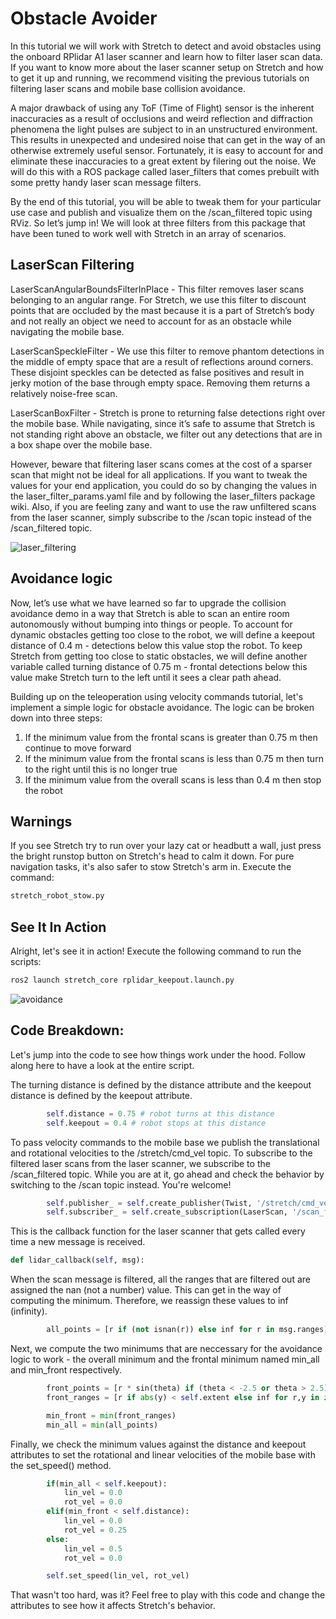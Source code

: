 # Obstacle Avoider
In this tutorial we will work with Stretch to detect and avoid obstacles using the onboard RPlidar A1 laser scanner and learn how to filter laser scan data. If you want to know more about the laser scanner setup on Stretch and how to get it up and running, we recommend visiting the previous tutorials on filtering laser scans and mobile base collision avoidance.

A major drawback of using any ToF (Time of Flight) sensor is the inherent inaccuracies as a result of occlusions and weird reflection and diffraction phenomena the light pulses are subject to in an unstructured environment. This results in unexpected and undesired noise that can get in the way of an otherwise extremely useful sensor. Fortunately, it is easy to account for and eliminate these inaccuracies to a great extent by filering out the noise. We will do this with a ROS package called laser_filters that comes prebuilt with some pretty handy laser scan message filters.

By the end of this tutorial, you will be able to tweak them for your particular use case and publish and visualize them on the /scan_filtered topic using RViz. So let’s jump in! We will look at three filters from this package that have been tuned to work well with Stretch in an array of scenarios.

## LaserScan Filtering
LaserScanAngularBoundsFilterInPlace - This filter removes laser scans belonging to an angular range. For Stretch, we use this filter to discount points that are occluded by the mast because it is a part of Stretch’s body and not really an object we need to account for as an obstacle while navigating the mobile base.

LaserScanSpeckleFilter - We use this filter to remove phantom detections in the middle of empty space that are a result of reflections around corners. These disjoint speckles can be detected as false positives and result in jerky motion of the base through empty space. Removing them returns a relatively noise-free scan.

LaserScanBoxFilter - Stretch is prone to returning false detections right over the mobile base. While navigating, since it’s safe to assume that Stretch is not standing right above an obstacle, we filter out any detections that are in a box shape over the mobile base.

However, beware that filtering laser scans comes at the cost of a sparser scan that might not be ideal for all applications. If you want to tweak the values for your end application, you could do so by changing the values in the laser_filter_params.yaml file and by following the laser_filters package wiki. Also, if you are feeling zany and want to use the raw unfiltered scans from the laser scanner, simply subscribe to the /scan topic instead of the /scan_filtered topic.

![laser_filtering](https://user-images.githubusercontent.com/97639181/196327251-c39f3cbb-c898-48c8-ae28-2683564061d9.gif)

## Avoidance logic
Now, let’s use what we have learned so far to upgrade the collision avoidance demo in a way that Stretch is able to scan an entire room autonomously without bumping into things or people. To account for dynamic obstacles getting too close to the robot, we will define a keepout distance of 0.4 m - detections below this value stop the robot. To keep Stretch from getting too close to static obstacles, we will define another variable called turning distance of 0.75 m - frontal detections below this value make Stretch turn to the left until it sees a clear path ahead.

Building up on the teleoperation using velocity commands tutorial, let's implement a simple logic for obstacle avoidance. The logic can be broken down into three steps:
1. If the minimum value from the frontal scans is greater than 0.75 m then continue to move forward
2. If the minimum value from the frontal scans is less than 0.75 m then turn to the right until this is no longer true
3. If the minimum value from the overall scans is less than 0.4 m then stop the robot

## Warnings
If you see Stretch try to run over your lazy cat or headbutt a wall, just press the bright runstop button on Stretch's head to calm it down. For pure navigation tasks, it's also safer to stow Stretch's arm in. Execute the command:
```bash
stretch_robot_stow.py
```

## See It In Action
Alright, let's see it in action! Execute the following command to run the scripts:
```bash
ros2 launch stretch_core rplidar_keepout.launch.py
```

![avoidance](https://user-images.githubusercontent.com/97639181/196327294-1b2dde5e-2fdc-4a67-a188-ae6b1f5e6a06.gif)

## Code Breakdown:
Let's jump into the code to see how things work under the hood. Follow along here to have a look at the entire script.

The turning distance is defined by the distance attribute and the keepout distance is defined by the keepout attribute.
```python
        self.distance = 0.75 # robot turns at this distance
        self.keepout = 0.4 # robot stops at this distance
```

To pass velocity commands to the mobile base we publish the translational and rotational velocities to the /stretch/cmd_vel topic. To subscribe to the filtered laser scans from the laser scanner, we subscribe to the /scan_filtered topic. While you are at it, go ahead and check the behavior by switching to the /scan topic instead. You're welcome!
```python
        self.publisher_ = self.create_publisher(Twist, '/stretch/cmd_vel', 1) #/stretch_diff_drive_controller/cmd_vel for gazebo
        self.subscriber_ = self.create_subscription(LaserScan, '/scan_filtered', self.lidar_callback, 10)
```

This is the callback function for the laser scanner that gets called every time a new message is received.
```python
def lidar_callback(self, msg):
```

When the scan message is filtered, all the ranges that are filtered out are assigned the nan (not a number) value. This can get in the way of computing the minimum. Therefore, we reassign these values to inf (infinity). 
```python
        all_points = [r if (not isnan(r)) else inf for r in msg.ranges]
```

Next, we compute the two minimums that are neccessary for the avoidance logic to work - the overall minimum and the frontal minimum named min_all and min_front respectively.
```python
        front_points = [r * sin(theta) if (theta < -2.5 or theta > 2.5) else inf for r,theta in zip(msg.ranges, angles)]
        front_ranges = [r if abs(y) < self.extent else inf for r,y in zip(msg.ranges, front_points)]

        min_front = min(front_ranges)
        min_all = min(all_points)
```

Finally, we check the minimum values against the distance and keepout attributes to set the rotational and linear velocities of the mobile base with the set_speed() method.
```python
        if(min_all < self.keepout):
            lin_vel = 0.0
            rot_vel = 0.0
        elif(min_front < self.distance):
            lin_vel = 0.0
            rot_vel = 0.25
        else:
            lin_vel = 0.5
            rot_vel = 0.0

        self.set_speed(lin_vel, rot_vel)
```

That wasn't too hard, was it? Feel free to play with this code and change the attributes to see how it affects Stretch's behavior.
